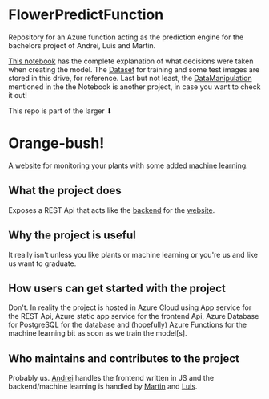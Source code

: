 # FlowerPredictFunction
Repository for an Azure function acting as the prediction engine for the bachelors project of Andrei, Luis and Martin. 

[This notebook](https://github.com/BPR-TEAM/FlowerPredictFunction/blob/master/Orange%20Bush%20-%20Image%20Classification.ipynb) has the complete explanation of what decisions were taken when creating the model.
The [Dataset](https://drive.google.com/drive/folders/1L52AfcHcOTbrjtXl9dxfKdgGZK_Bm-dF?usp=sharing) for training and some test images are stored in this drive, for reference.
Last but not least, the [DataManipulation](https://github.com/BPR-TEAM/DatasetManipulation) mentioned in the the Notebook is another project, in case you want to check it out!

This repo is part of the larger ⬇
# Orange-bush!
A [website](https://orange-bush-0a396ce03.azurestaticapps.net/) for monitoring your plants with some added [machine learning](https://dotnet.microsoft.com/apps/machinelearning-ai/ml-dotnet).
## What the project does
Exposes a REST Api that acts like the [backend](https://orangebush.azurewebsites.net/) for the [website](https://orange-bush-0a396ce03.azurestaticapps.net/).
## Why the project is useful
It really isn't unless you like plants or machine learning or you're us and like us want to graduate.
## How users can get started with the project
Don't. In reality the project is hosted in Azure Cloud using App service for the REST Api, Azure static app service for the frontend Api, Azure Database for PostgreSQL for the database and (hopefully) Azure Functions for the machine learning bit as soon as we train the model[s].
## Who maintains and contributes to the project
Probably us. [Andrei](https://github.com/iandrei250) handles the frontend written in JS and the backend/machine learning is handled by [Martin](https://github.com/Nitramzz) and [Luis](https://github.com/LuigiElo).
